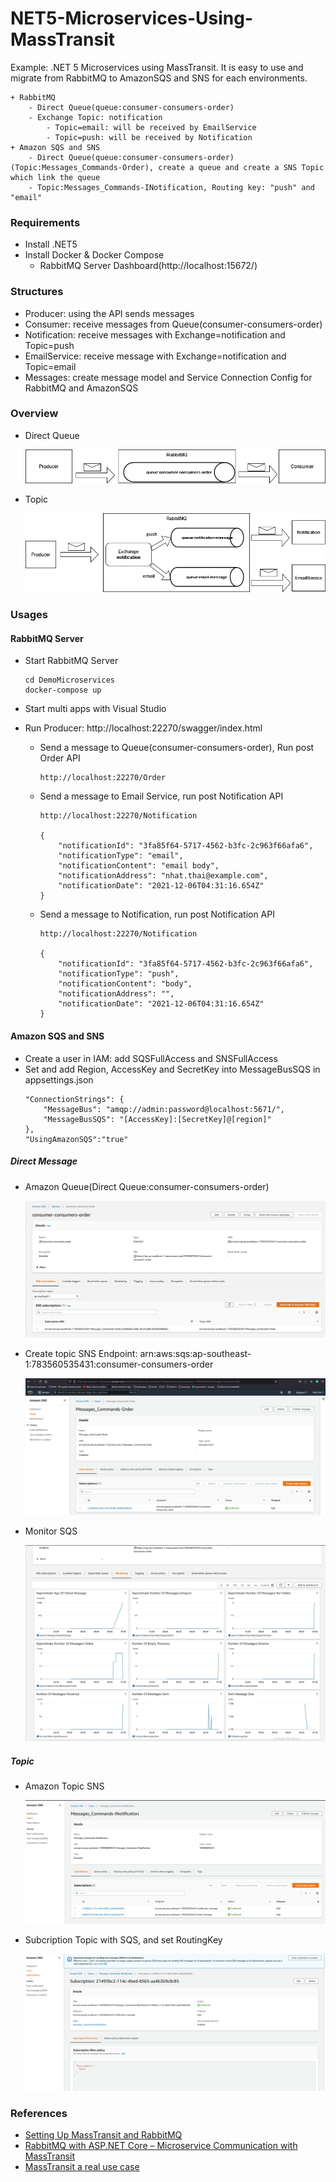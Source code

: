 # NET5-Microservices-Using-MassTransit
Example: .NET 5 Microservices using MassTransit. It is easy to use and migrate from RabbitMQ to AmazonSQS and SNS for each environments.

    + RabbitMQ
        - Direct Queue(queue:consumer-consumers-order)
        - Exchange Topic: notification
            - Topic=email: will be received by EmailService
            - Topic=push: will be received by Notification
    + Amazon SQS and SNS
        - Direct Queue(queue:consumer-consumers-order)(Topic:Messages_Commands-Order), create a queue and create a SNS Topic which link the queue
        - Topic:Messages_Commands-INotification, Routing key: "push" and "email"

### Requirements
+ Install .NET5
+ Install Docker & Docker Compose
    - RabbitMQ Server Dashboard(http://localhost:15672/)

### Structures
+ Producer: using the API sends messages
+ Consumer: receive messages from Queue(consumer-consumers-order)
+ Notification: receive messages with Exchange=notification and Topic=push
+ EmailService: receive message with Exchange=notification and Topic=email
+ Messages: create message model and Service Connection Config for RabbitMQ and AmazonSQS

### Overview
+ Direct Queue

    ![Direct Queue](./Images/Direct-Queue.png)


+ Topic

    ![Topic](./Images/Topic.png)

### Usages

#### RabbitMQ Server
+ Start RabbitMQ Server
    ```
    cd DemoMicroservices
    docker-compose up
    ```
+ Start multi apps with Visual Studio

+ Run Producer: http://localhost:22270/swagger/index.html
    + Send a message to Queue(consumer-consumers-order), Run post Order API
        ```
        http://localhost:22270/Order
        ```

    + Send a message to Email Service, run post Notification API
        ```
        http://localhost:22270/Notification

        {
            "notificationId": "3fa85f64-5717-4562-b3fc-2c963f66afa6",
            "notificationType": "email",
            "notificationContent": "email body",
            "notificationAddress": "nhat.thai@example.com",
            "notificationDate": "2021-12-06T04:31:16.654Z"
        }
        ```

    + Send a message to Notification, run post Notification API
        ```
        http://localhost:22270/Notification

        {
            "notificationId": "3fa85f64-5717-4562-b3fc-2c963f66afa6",
            "notificationType": "push",
            "notificationContent": "body",
            "notificationAddress": "",
            "notificationDate": "2021-12-06T04:31:16.654Z"
        }
        ```
#### Amazon SQS and SNS
+ Create a user in IAM: add SQSFullAccess and SNSFullAccess
+ Set and add Region, AccessKey and SecretKey into MessageBusSQS in appsettings.json
    ```
    "ConnectionStrings": {
        "MessageBus": "amqp://admin:password@localhost:5671/",
        "MessageBusSQS": "[AccessKey]:[SecretKey]@[region]"
    },
    "UsingAmazonSQS":"true"
    ```

##### Direct Message
+ Amazon Queue(Direct Queue:consumer-consumers-order)

    ![Direct-Queue](./Images/SQS-Queue.jpg)

+ Create topic SNS
    Endpoint: arn:aws:sqs:ap-southeast-1:783560535431:consumer-consumers-order

    ![Topic with SQS Queue](./Images/Topic-SNS-withSQS.png)

+ Monitor SQS

    ![Monitor-Queue](./Images/Monitor-SQS.jpg)

##### Topic
+ Amazon Topic SNS

    ![Topic-SNS-To-Queues](./Images/Topic-SNS-To-Queues.png)

+ Subcription Topic with SQS, and set RoutingKey

    ![Subscriptions-Topic](./Images/Subscription-Topic-WithSQS.png)

### References
+ [Setting Up MassTransit and RabbitMQ](https://wrapt.dev/blog/building-an-event-driven-dotnet-application-setting-up-masstransit-and-rabbitmq)
+ [RabbitMQ with ASP.NET Core – Microservice Communication with MassTransit](https://codewithmukesh.com/blog/rabbitmq-with-aspnet-core-microservice/)
+ [MassTransit a real use case](https://blexin.com/en/blog-en/masstransit-a-real-use-case/)